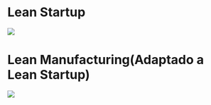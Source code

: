 # Lean Startup

![](img/Pasted%20image%2020240924162722.png)

# Lean Manufacturing(Adaptado a Lean Startup)

![](img/Pasted%20image%2020240924162854.png)